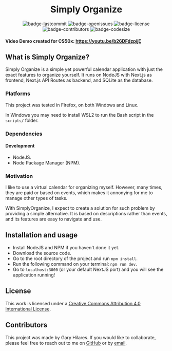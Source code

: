 <h1 align="center">Simply Organize</h1>

<p align="center">
  <img alt="badge-lastcommit" src="https://img.shields.io/github/last-commit/GaryHilares/Simply-Organize?style=for-the-badge">
  <img alt="badge-openissues" src="https://img.shields.io/github/issues-raw/GaryHilares/Simply-Organize?style=for-the-badge">
  <img alt="badge-license" src="https://img.shields.io/github/license/GaryHilares/Simply-Organize?style=for-the-badge">
  <img alt="badge-contributors" src="https://img.shields.io/github/contributors/GaryHilares/Simply-Organize?style=for-the-badge">
  <img alt="badge-codesize" src="https://img.shields.io/github/languages/code-size/GaryHilares/Simply-Organize?style=for-the-badge">
</p>

#### Video Demo created for CS50x: https://youtu.be/b26DFdzpijE
## What is Simply Organize?
Simply Organize is a simple yet powerful calendar application with just the exact features to organize yourself. It runs on NodeJS with Next.js as frontend, Next.js API Routes as backend, and SQLite as the database.

### Platforms
This project was tested in Firefox, on both Windows and Linux.

In Windows you may need to install WSL2 to run the Bash script in the `scripts/` folder.

### Dependencies
#### Development
- NodeJS.
- Node Package Manager (NPM).

### Motivation
I like to use a virtual calendar for organizing myself. However, many times, they are paid or based on events, which makes it annonying for me to manage other types of tasks.

With SimplyOrganize, I expect to create a solution for such problem by providing a simple alternative. It is based on descriptions rather than events, and its features are easy to navigate and use.

## Installation and usage
- Install NodeJS and NPM if you haven't done it yet.
- Download the source code.
- Go to the root directory of the project and run `npm install`.
- Run the following command on your terminal: `npm run dev`.
- Go to `localhost:3000` (or your default NextJS port) and you will see the application running!

## License
This work is licensed under a [Creative Commons Attribution 4.0 International License](https://github.com/GaryHilares/Simply-Organize/blob/main/LICENSE).

## Contributors
This project was made by Gary Hilares. If you would like to collaborate, please feel free to reach out to me on [GitHub](https://github.com/GaryStriving) or by [email](mailto:garystriving@gmail.com).
